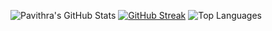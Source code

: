 ![Pavithra's GitHub Stats](https://github-readme-stats.vercel.app/api?username=pavithra086&show_icons=true&theme=radical)
[![GitHub Streak](https://streak-stats.demolab.com/?user=pavithra086&theme=radical)](https://git.io/streak-stats)
![Top Languages](https://github-readme-stats.vercel.app/api/top-langs/?username=pavithra086&layout=compact&theme=radical)
